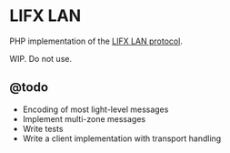 # LIFX LAN

PHP implementation of the [LIFX LAN protocol](https://lan.developer.lifx.com/docs/introduction).

WIP. Do not use.

## @todo

- Encoding of most light-level messages
- Implement multi-zone messages
- Write tests
- Write a client implementation with transport handling
